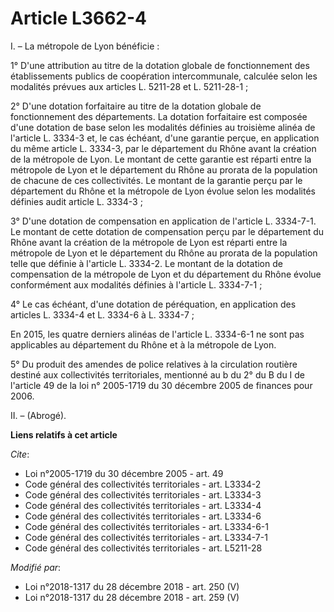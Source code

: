 # Article L3662-4

I. – La métropole de Lyon bénéficie : 

1° D'une attribution au titre de la dotation globale de fonctionnement des établissements publics de coopération
intercommunale, calculée selon les modalités prévues aux articles L. 5211-28 et L. 5211-28-1 ; 

2° D'une dotation forfaitaire au titre de la dotation globale de fonctionnement des départements. La dotation forfaitaire est
composée d'une dotation de base selon les modalités définies au troisième alinéa de l'article L. 3334-3 et, le cas échéant,
d'une garantie perçue, en application du même article L. 3334-3, par le département du Rhône avant la création de la
métropole de Lyon. Le montant de cette garantie est réparti entre la métropole de Lyon et le département du Rhône au prorata
de la population de chacune de ces collectivités. Le montant de la garantie perçu par le département du Rhône et la métropole
de Lyon évolue selon les modalités définies audit article L. 3334-3 ; 

3° D'une dotation de compensation en application de l'article L. 3334-7-1. Le montant de cette dotation de compensation perçu
par le département du Rhône avant la création de la métropole de Lyon est réparti entre la métropole de Lyon et le
département du Rhône au prorata de la population telle que définie à l'article L. 3334-2. Le montant de la dotation de
compensation de la métropole de Lyon et du département du Rhône évolue conformément aux modalités définies à l'article L.
3334-7-1 ; 

4° Le cas échéant, d'une dotation de péréquation, en application des articles L. 3334-4 et L. 3334-6 à L. 3334-7 ; 

En 2015, les quatre derniers alinéas de l'article L. 3334-6-1 ne sont pas applicables au département du Rhône et à la
métropole de Lyon. 

5° Du produit des amendes de police relatives à la circulation routière destiné aux collectivités territoriales, mentionné au
b du 2° du B du I de l'article 49 de la loi n° 2005-1719 du 30 décembre 2005 de finances pour 2006. 

II. – (Abrogé).

**Liens relatifs à cet article**

_Cite_:

  - Loi n°2005-1719 du 30 décembre 2005 - art. 49
  - Code général des collectivités territoriales - art. L3334-2
  - Code général des collectivités territoriales - art. L3334-3
  - Code général des collectivités territoriales - art. L3334-4
  - Code général des collectivités territoriales - art. L3334-6
  - Code général des collectivités territoriales - art. L3334-6-1
  - Code général des collectivités territoriales - art. L3334-7-1
  - Code général des collectivités territoriales - art. L5211-28

_Modifié par_:

  - Loi n°2018-1317 du 28 décembre 2018 - art. 250 (V)
  - Loi n°2018-1317 du 28 décembre 2018 - art. 259 (V)
